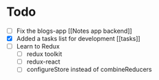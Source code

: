 # Todo

- [ ] Fix the blogs-app [[Notes app backend]]
- [x] Added a tasks list for development [[tasks]]
- [ ] Learn to Redux
  - [ ] redux toolkit
  - [ ] redux-react
  - [ ] configureStore instead of combineReducers
